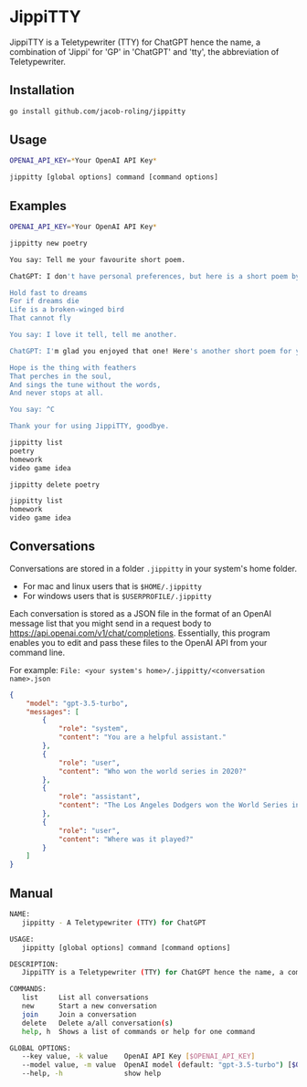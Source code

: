 # JippiTTY

JippiTTY is a Teletypewriter (TTY) for ChatGPT hence the name, a combination of 'Jippi' for 'GP' in 'ChatGPT' and 'tty', the abbreviation of Teletypewriter.

## Installation

```sh
go install github.com/jacob-roling/jippitty
```

## Usage

```sh
OPENAI_API_KEY=*Your OpenAI API Key*

jippitty [global options] command [command options]
```

## Examples

```sh
OPENAI_API_KEY=*Your OpenAI API Key*

jippitty new poetry

You say: Tell me your favourite short poem.

ChatGPT: I don't have personal preferences, but here is a short poem by Langston Hughes that many people enjoy:

Hold fast to dreams
For if dreams die
Life is a broken-winged bird
That cannot fly

You say: I love it tell, tell me another.

ChatGPT: I'm glad you enjoyed that one! Here's another short poem for you, by Emily Dickinson:

Hope is the thing with feathers
That perches in the soul,
And sings the tune without the words,
And never stops at all.

You say: ^C

Thank your for using JippiTTY, goodbye.
```

```sh
jippitty list
poetry
homework
video game idea

jippitty delete poetry

jippitty list
homework
video game idea
```

## Conversations

Conversations are stored in a folder `.jippitty` in your system's home folder.

- For mac and linux users that is `$HOME/.jippitty`
- For windows users that is `$USERPROFILE/.jippitty`

Each conversation is stored as a JSON file in the format of an OpenAI message list that you might send in a request body to <https://api.openai.com/v1/chat/completions>. Essentially, this program enables you to edit and pass these files to the OpenAI API from your command line.

For example:
`File: <your system's home>/.jippitty/<conversation name>.json`

```JSON
{
    "model": "gpt-3.5-turbo",
    "messages": [
        {
            "role": "system",
            "content": "You are a helpful assistant."
        },
        {
            "role": "user",
            "content": "Who won the world series in 2020?"
        },
        {
            "role": "assistant",
            "content": "The Los Angeles Dodgers won the World Series in 2020."
        },
        {
            "role": "user",
            "content": "Where was it played?"
        }
    ]
}
```

## Manual

```sh
NAME:
   jippitty - A Teletypewriter (TTY) for ChatGPT

USAGE:
   jippitty [global options] command [command options]

DESCRIPTION:
   JippiTTY is a Teletypewriter (TTY) for ChatGPT hence the name, a combination of 'Jippi' for 'GP' in 'ChatGPT' and 'tty', the abbreviation of Teletypewriter.

COMMANDS:
   list     List all conversations
   new      Start a new conversation
   join     Join a conversation
   delete   Delete a/all conversation(s)
   help, h  Shows a list of commands or help for one command

GLOBAL OPTIONS:
   --key value, -k value    OpenAI API Key [$OPENAI_API_KEY]
   --model value, -m value  OpenAI model (default: "gpt-3.5-turbo") [$OPENAI_MODEL]
   --help, -h               show help
```
